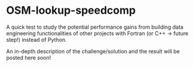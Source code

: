# OSM-lookup-speedcomp

A quick test to study the potential performance gains from building data engineering functionalities of other projects with Fortran (or C++ -> future step!) instead of Python.

An in-depth description of the challenge/solution and the result will be posted here soon!
